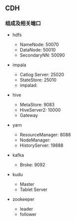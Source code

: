## CDH

### 组成及相关端口


- hdfs
	+ NameNode: 50070
	+ DataNode: 50010
	+ SecondaryNN: 50090

- impala
	+ Catlog Server: 25020
	+ StateStore: 25010
	+ impalad: 

- hive
	+ MetaStore: 9083
	+ HiveServer2: 10000
	+ Gateway

- yarn
	+ ResourceManager: 8088
	+ NodeManager: 
	+ HistoryServer: 19888

- kafka
	+ Broke: 9092

- kudu
	+ Master
	+ Tablet Server

- zookeeper
	+ leader
	+ follower


